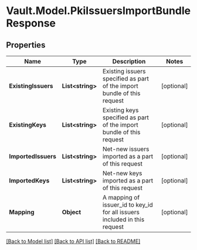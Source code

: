 # Vault.Model.PkiIssuersImportBundleResponse

## Properties

Name | Type | Description | Notes
------------ | ------------- | ------------- | -------------
**ExistingIssuers** | **List&lt;string&gt;** | Existing issuers specified as part of the import bundle of this request | [optional] 
**ExistingKeys** | **List&lt;string&gt;** | Existing keys specified as part of the import bundle of this request | [optional] 
**ImportedIssuers** | **List&lt;string&gt;** | Net-new issuers imported as a part of this request | [optional] 
**ImportedKeys** | **List&lt;string&gt;** | Net-new keys imported as a part of this request | [optional] 
**Mapping** | **Object** | A mapping of issuer_id to key_id for all issuers included in this request | [optional] 

[[Back to Model list]](../README.md#documentation-for-models) [[Back to API list]](../README.md#documentation-for-api-endpoints) [[Back to README]](../README.md)

